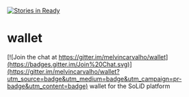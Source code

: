 [![Stories in Ready](https://badge.waffle.io/melvincarvalho/wallet.png?label=ready&title=Ready)](https://waffle.io/melvincarvalho/wallet)
# wallet

[![Join the chat at https://gitter.im/melvincarvalho/wallet](https://badges.gitter.im/Join%20Chat.svg)](https://gitter.im/melvincarvalho/wallet?utm_source=badge&utm_medium=badge&utm_campaign=pr-badge&utm_content=badge)
wallet for the SoLiD platform
